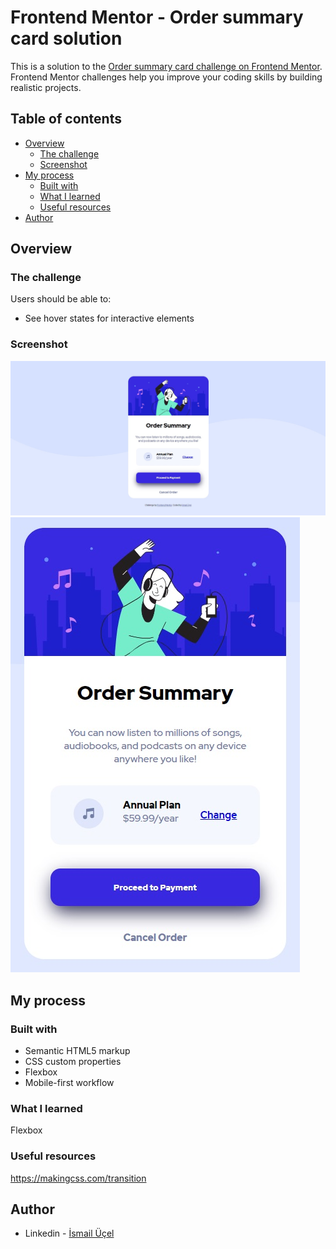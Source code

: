# Frontend Mentor - Order summary card solution

This is a solution to the [Order summary card challenge on Frontend Mentor](https://www.frontendmentor.io/challenges/order-summary-component-QlPmajDUj). Frontend Mentor challenges help you improve your coding skills by building realistic projects.

## Table of contents

- [Overview](#overview)
  - [The challenge](#the-challenge)
  - [Screenshot](#screenshot)
- [My process](#my-process)
  - [Built with](#built-with)
  - [What I learned](#what-i-learned)
  - [Useful resources](#useful-resources)
- [Author](#author)

## Overview

### The challenge

Users should be able to:

- See hover states for interactive elements

### Screenshot

![](./screenshot.jpg)
![](./screenshot1.jpg)

## My process

### Built with

- Semantic HTML5 markup
- CSS custom properties
- Flexbox
- Mobile-first workflow

### What I learned

Flexbox

### Useful resources

https://makingcss.com/transition

## Author

- Linkedin - [İsmail Üçel](https://www.linkedin.com/in/ismail-%C3%BC%C3%A7el-a487b618a/)



